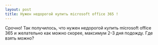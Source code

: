 ```yaml
---
layout: post 
title: Нужен недорогой купить microsoft office 365 ! 
--- 
```

Срочно! Так получилось, что нужен недорогой купить microsoft office 365 и желательно как можно скорее, максимум 2-3 дня подожду. Где взять можно?
